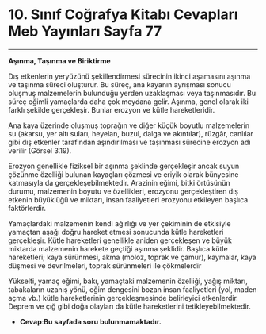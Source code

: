 # 10. Sınıf Coğrafya Kitabı Cevapları Meb Yayınları Sayfa 77

---

**Aşınma, Taşınma ve Biriktirme**

Dış etkenlerin yeryüzünü şekillendirmesi sürecinin ikinci aşamasını aşınma ve taşınma süreci oluşturur. Bu süreç, ana kayanın ayrışması sonucu oluşmuş malzemelerin bulunduğu yerden uzaklaşması veya taşınmasıdır. Bu süreç eğimli yamaçlarda daha çok meydana gelir. Aşınma, genel olarak iki farklı şekilde gerçekleşir. Bunlar erozyon ve kütle hareketleridir.

 Ana kaya üzerinde oluşmuş toprağın ve diğer küçük boyutlu malzemelerin su (akarsu, yer altı suları, heyelan, buzul, dalga ve akıntılar), rüzgâr, canlılar gibi dış etkenler tarafından aşındırılması ve taşınması sürecine erozyon adı verilir (Görsel 3.19).

Erozyon genellikle fiziksel bir aşınma şeklinde gerçekleşir ancak suyun çözünme özelliği bulunan kayaçları çözmesi ve eriyik olarak bünyesine katmasıyla da gerçekleşebilmektedir. Arazinin eğimi, bitki örtüsünün durumu, malzemenin boyutu ve özellikleri, erozyonu gerçekleştiren dış etkenin büyüklüğü ve miktarı, insan faaliyetleri erozyonu etkileyen başlıca faktörlerdir.

Yamaçlardaki malzemenin kendi ağırlığı ve yer çekiminin de etkisiyle yamaçtan aşağı doğru hareket etmesi sonucunda kütle hareketleri gerçekleşir. Kütle hareketleri genellikle aniden gerçekleşen ve büyük miktarda malzemenin harekete geçtiği aşınma şeklidir. Başlıca kütle hareketleri; kaya sürünmesi, akma (moloz, toprak ve çamur), kaymalar, kaya düşmesi ve devrilmeleri, toprak sürünmeleri ile çökmelerdir

Yükselti, yamaç eğimi, bakı, yamaçtaki malzemenin özelliği, yağış miktarı, tabakaların uzanış yönü, eğim dengesini bozan insan faaliyetleri (yol, maden açma vb.) kütle hareketlerinin gerçekleşmesinde belirleyici etkenlerdir. Deprem ve çığ gibi doğa olayları da kütle hareketlerini tetikleyebilmektedir.

-   **Cevap**:**Bu sayfada soru bulunmamaktadır.**